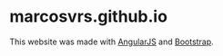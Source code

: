 # marcosvrs.github.io

This website was made with [AngularJS](https://angularjs.org/) and [Bootstrap](http://getbootstrap.com/).